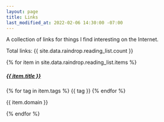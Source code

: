 ```yaml
---
layout: page
title: Links
last_modified_at: 2022-02-06 14:30:00 -07:00
---
```


A collection of links for things I find interesting on the Internet.

<p class="text-center">
  Total links: {{ site.data.raindrop.reading_list.count }}
</p>

{% for item in site.data.raindrop.reading_list.items %}
<div class="card mb-3" data-raindrop-item-id="{{ item.id }}" id="{{ item.id }}">
  <div class="row g-0">
    <div class="col-sm-2 card-img-bg"
      style="{% if item.cover %}background-image: url('{{ item.cover }}'){% else %}background-color: #eee;{% endif %}">
      <!-- <img src="{{ item.cover }}" class="img-fluid rounded-start link-card-image"> -->
    </div>
    <div class="col-sm-10">
      <div class="card-body">
        <h5 class="card-title"><a href="{{ item.url }}"
            target="_blank">{{ item.title }}</a></h5>
      </div>
    </div>
    <div class="card-footer text-muted">
      <div class="row">
        <div class="col-sm-6">
        {% for tag in item.tags %}
        <span class="badge rounded-pill bg-dark text-light"
          data-raindrop-item-tag="{{ tag }}">{{ tag }}</span>
        {% endfor %}
        </div>
        <div class="col-sm-6 text-end">
          <p class="small text-muted font-monospace m-0">{{ item.domain }}</p>
        </div>
      </div>
    </div>
  </div>
</div>
{% endfor %}